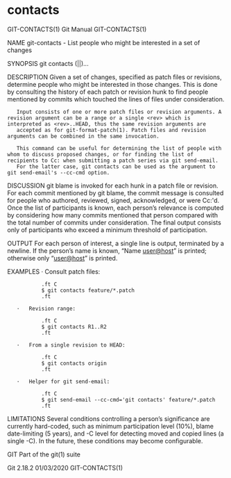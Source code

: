  # contacts 
GIT-CONTACTS(1)                                                                                   Git Manual                                                                                  GIT-CONTACTS(1)

NAME
       git-contacts - List people who might be interested in a set of changes

SYNOPSIS
       git contacts (<patch>|<range>|<rev>)...

DESCRIPTION
       Given a set of changes, specified as patch files or revisions, determine people who might be interested in those changes. This is done by consulting the history of each patch or revision hunk to
       find people mentioned by commits which touched the lines of files under consideration.

       Input consists of one or more patch files or revision arguments. A revision argument can be a range or a single <rev> which is interpreted as <rev>..HEAD, thus the same revision arguments are
       accepted as for git-format-patch(1). Patch files and revision arguments can be combined in the same invocation.

       This command can be useful for determining the list of people with whom to discuss proposed changes, or for finding the list of recipients to Cc: when submitting a patch series via git send-email.
       For the latter case, git contacts can be used as the argument to git send-email's --cc-cmd option.

DISCUSSION
       git blame is invoked for each hunk in a patch file or revision. For each commit mentioned by git blame, the commit message is consulted for people who authored, reviewed, signed, acknowledged, or
       were Cc:'d. Once the list of participants is known, each person’s relevance is computed by considering how many commits mentioned that person compared with the total number of commits under
       consideration. The final output consists only of participants who exceed a minimum threshold of participation.

OUTPUT
       For each person of interest, a single line is output, terminated by a newline. If the person’s name is known, “Name <user@host>” is printed; otherwise only “<user@host>” is printed.

EXAMPLES
       ·   Consult patch files:

               .ft C
               $ git contacts feature/*.patch
               .ft

       ·   Revision range:

               .ft C
               $ git contacts R1..R2
               .ft

       ·   From a single revision to HEAD:

               .ft C
               $ git contacts origin
               .ft

       ·   Helper for git send-email:

               .ft C
               $ git send-email --cc-cmd='git contacts' feature/*.patch
               .ft

LIMITATIONS
       Several conditions controlling a person’s significance are currently hard-coded, such as minimum participation level (10%), blame date-limiting (5 years), and -C level for detecting moved and copied
       lines (a single -C). In the future, these conditions may become configurable.

GIT
       Part of the git(1) suite

Git 2.18.2                                                                                        01/03/2020                                                                                  GIT-CONTACTS(1)

